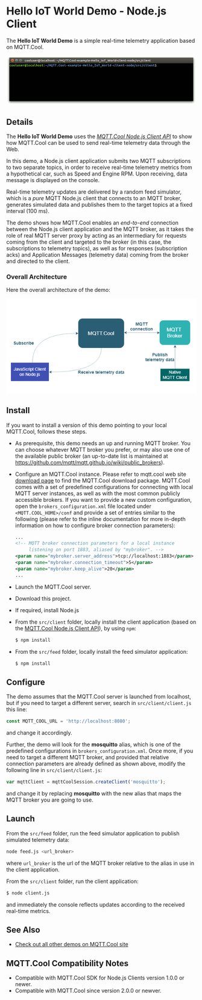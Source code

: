 # Hello IoT World Demo - Node.js Client

The **Hello IoT World Demo** is a simple real-time telemetry application based
on MQTT.Cool.

![screenshot](screen-large.gif)

## Details

The **Hello IoT World Demo** uses the
*[MQTT.Cool Node.js Client API](lhttps://mqtt.cool/docs/nodejs-client-sdk/api/index.html)*
to show how MQTT.Cool can be used to send real-time telemetry data through the
Web.

In this demo, a Node.js client application submits two MQTT subscriptions to two
separate topics, in order to receive real-time telemetry metrics from a
hypothetical car, such as Speed and Engine RPM. Upon receiving, data message is
displayed on the console.

Real-time telemetry updates are delivered by a random feed simulator, which is a
*pure* MQTT Node.js client that connects to an MQTT broker, generates simulated
data and publishes them to the target topics at a fixed interval (100 ms).

The demo shows how MQTT.Cool enables an *end-to-end* connection between the
Node.js client application and the MQTT broker, as it takes the role of real
MQTT server proxy by acting as an intermediary for requests coming from the
client and targeted to the broker (in this case, the subscriptions to telemetry
topics), as well as for responses (subscription acks) and Application Messages
(telemetry data) coming from the broker and directed to the client.

### Overall Architecture

Here the overall architecture of the demo:

![](hello-iot-world-nodejs-demo-architecture.png)

## Install

If you want to install a version of this demo pointing to your local MQTT.Cool,
follows these steps.

* As prerequisite, this demo needs an up and running MQTT broker. You can choose
whatever MQTT broker you prefer, or may also use one of the available public
broker (an up-to-date list is maintained at
https://github.com/mqtt/mqtt.github.io/wiki/public_brokers).
* Configure an MQTT.Cool instance. Please refer to mqtt.cool web site
[download page](https://mqtt.cool/download/latest-server) to find the MQTT.Cool
download package. MQTT.Cool comes with a set of predefined configurations for
connecting with local MQTT server instances, as well as with the most common
publicly accessible brokers. If you want to provide a new custom configuration,
open the `brokers_configuration.xml` file located under
`<MQTT.COOL_HOME>/conf` and provide a set of entries similar to the
following (please refer to the inline documentation for more in-depth
information on how to configure broker connection parameters):

  ```xml
  ...
  <!-- MQTT broker connection parameters for a local instance
       listening on port 1883, aliased by "mybroker". -->
  <param name="mybroker.server_address">tcp://localhost:1883</param>
  <param name="mybroker.connection_timeout">5</param>
  <param name="mybroker.keep_alive">20</param>
  ...
  ```

* Launch the MQTT.Cool server.
* Download this project.
* If required, install Node.js
* From the `src/client` folder, locally install the client application (based on the [MQTT.Cool Node.js Client API](https://mqtt.cool/docs/nodejs-client-sdk/api/index.html)), by using `npm`:

  ```sh
  $ npm install
  ```

* From the `src/feed` folder, locally install the feed simulator application:

  ```sh
  $ npm install
  ```

## Configure

The demo assumes that the MQTT.Cool server is launched from localhost, but if
you need to target a different server, search in `src/client/client.js`
this line:

```js
const MQTT_COOL_URL = 'http://localhost:8080';
```

and change it accordingly.

Further, the demo will look for the **mosquitto** alias, which is one of the
predefined configurations in `brokers_configuration.xml`. Once more, if you
need to target a different MQTT broker, and provided that relative connection
parameters are already defined as shown above, modify the following line in
`src/client/client.js`:

```js
var mqttClient = mqttCoolSession.createClient('mosquitto');
```

and change it by replacing **mosquitto** with the new alias that maps the MQTT
broker you are going to use.

## Launch

From the `src/feed` folder, run the feed simulator application to publish
simulated telemetry data:

```sh
node feed.js <url_broker>
```

where `url_broker` is the url of the MQTT broker relative to the alias in use in
the client application.

From the `src/client` folder, run the client application:

```sh
$ node client.js
```

and immediately the console reflects updates according to the received
real-time metrics.

## See Also

* [Check out all other demos on MQTT.Cool site](https://mqtt.cool/demos)

## MQTT.Cool Compatibility Notes

* Compatible with MQTT.Cool SDK for Node.js Clients version 1.0.0 or newer.
* Compatible with MQTT.Cool since version 2.0.0 or newver.

